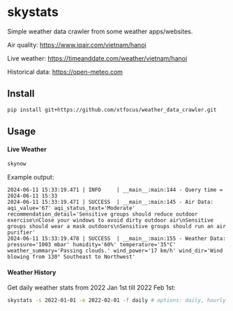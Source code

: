 # skystats

Simple weather data crawler from some weather apps/websites.

Air quality: https://www.iqair.com/vietnam/hanoi

Live weather: https://timeanddate.com/weather/vietnam/hanoi

Historical data: https://open-meteo.com

## Install

```bash
pip install git+https://github.com/xtfocus/weather_data_crawler.git
```

## Usage

#### Live Weather
```bash
skynow
```

Example output:

```
2024-06-11 15:33:19.471 | INFO     | __main__:main:144 - Query time = 2024-06-11 15:33
2024-06-11 15:33:19.471 | SUCCESS  | __main__:main:145 - Air Data: aqi_value='67' aqi_status_text='Moderate' recommendation_detail='Sensitive groups should reduce outdoor exercise\nClose your windows to avoid dirty outdoor air\nSensitive groups should wear a mask outdoors\nSensitive groups should run an air purifier'
2024-06-11 15:33:19.478 | SUCCESS  | __main__:main:155 - Weather Data: pressure='1003 mbar' humidity='60%' temperature='35°C' weather_summary='Passing clouds.' wind_power='17 km/h' wind_dir='Wind blowing from 130° Southeast to Northwest'
```

#### Weather History

Get daily weather stats from 2022 Jan 1st till 2022 Feb 1st:
```bash
skystats -s 2022-01-01 -e 2022-02-01 -f daily # options: daily, hourly
```
